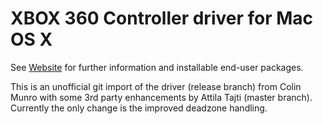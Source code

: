 
XBOX 360 Controller driver for Mac OS X
=======================================

See [Website][website] for further information and installable end-user packages.

[website]: http://tattiebogle.net/index.php/ProjectRoot/Xbox360Controller/OsxDriver

This is an unofficial git import of the driver (release branch) from Colin
Munro with some 3rd party enhancements by Attila Tajti (master branch).
Currently the only change is the improved deadzone handling.



